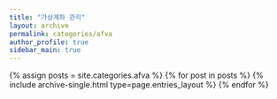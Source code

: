 ```yaml
---
title: "가상계좌 관리"
layout: archive
permalink: categories/afva
author_profile: true
sidebar_main: true
---
```



{% assign posts = site.categories.afva %}
{% for post in posts %} {% include archive-single.html type=page.entries_layout %} {% endfor %}